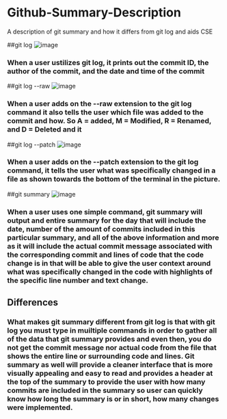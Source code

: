 # Github-Summary-Description
A description of git summary and how it differs from git log and aids CSE




##git log
![image](https://user-images.githubusercontent.com/46755902/141370148-2b275b3a-ae84-4e48-b56c-76f2c685929a.png)
### When a user ustilizes git log, it prints out the commit ID, the author of the commit, and the date and time of the commit




##git log --raw
![image](https://user-images.githubusercontent.com/46755902/141370209-41c4e5b1-52d4-4647-9cab-59fc93504655.png)
### When a user adds on the --raw extension to the git log command it also tells the user which file was added to the commit and how. So A = added, M = Modified, R = Renamed, and D = Deleted and it




##git log --patch
![image](https://user-images.githubusercontent.com/46755902/141370248-7f2a3fd8-e506-4eb0-82e7-1fbee4d7aad5.png)
### When a user adds on the --patch extension to the git log command, it tells the user what was specifically changed in a file as shown towards the bottom of the terminal in the picture.




##git summary
![image](https://user-images.githubusercontent.com/46755902/141372675-d67c2bb3-80be-4d1a-864d-c8405b4e8481.png)
### When a user uses one simple command, git summary will output and entire summary for the day that will include the date, number of the amount of commits included in this particular summary, and all of the above information and more as it will include the actual commit message associated with the corresponding commit and lines of code that the code change is in that will be able to give the user context around what was specifically changed in the code with highlights of the specific line number and text change. 



## Differences

### What makes git summary different from git log is that with git log you must type in muiltiple commands in order to gather all of the data that git summary provides and even then, you do not get the commit message nor actual code from the file that shows the entire line or surrounding code and lines. Git summary as well will provide a cleaner interface that is more visually appealing and easy to read and provides a header at the top of the summary to provide the user with how many commits are included in the summary so user can quickly know how long the summary is or in short, how many changes were implemented.



